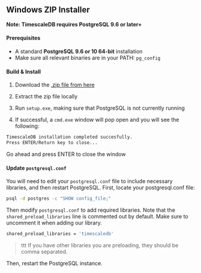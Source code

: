 ## Windows ZIP Installer [](installation-windows)

**Note: TimescaleDB requires PostgreSQL 9.6 or later+**

#### Prerequisites

- A standard **PostgreSQL 9.6 or 10 64-bit** installation
- Make sure all relevant binaries are in your PATH: `pg_config`

#### Build & Install

1. Download the [.zip file from here][windows-dl]

1. Extract the zip file locally

1. Run `setup.exe`, making sure that PostgreSQL is not currently running

1. If successful, a `cmd.exe` window will pop open and you will see the following:
```bash
TimescaleDB installation completed succesfully.
Press ENTER/Return key to close...
```
Go ahead and press ENTER to close the window


#### Update `postgresql.conf`

You will need to edit your `postgresql.conf` file to include
necessary libraries, and then restart PostgreSQL. First, locate your postgresql.conf file:

```bash
psql -d postgres -c "SHOW config_file;"
```

Then modify `postgresql.conf` to add required libraries.  Note that
the `shared_preload_libraries` line is commented out by default.
Make sure to uncomment it when adding our library.

```bash
shared_preload_libraries = 'timescaledb'
```
>ttt If you have other libraries you are preloading, they should be comma separated.

Then, restart the PostgreSQL instance.

[CMake]: https://cmake.org/
[github-timescale]: https://github.com/timescale/timescaledb
[github-releases]: https://github.com/timescale/timescaledb/releases
[windows-dl]: https://timescalereleases.blob.core.windows.net/windows/timescaledb-x.y.z-windows-amd64.zip
